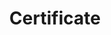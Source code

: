 ---
title: Certificate
menu:
  product_voyager_8.0.0:
    identifier: certificate-guides
    name: Certificate
    parent: guides
    weight: 80
menu_name: product_voyager_8.0.0
---